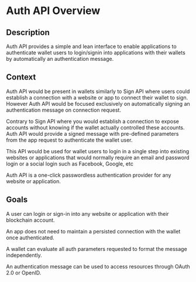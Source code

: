 # Auth API Overview

## Description

Auth API provides a simple and lean interface to enable applications to authenticate wallet users to login/signin into applications with their wallets by automatically an authentication message.

## Context

Auth API would be present in wallets similarly to Sign API where users could establish a connection with a website or app to connect their wallet to sign. However Auth API would be focused exclusively on automatically signing an authentication message on connection request.

Contrary to Sign API where you would establish a connection to expose accounts without knowing if the wallet actually controlled these accounts. Auth API would provide a signed message with pre-defined parameters from the app request to authenticate the wallet user.

This API would be used for wallet users to login in a single step into existing websites or applications that would normally require an email and password login or a social login such as Facebook, Google, etc

Auth API is a one-click passwordless authentication provider for any website or application.

## Goals

A user can login or sign-in into any website or application with their blockchain account.

An app does not need to maintain a persisted connection with the wallet once authenticated.

A wallet can evaluate all auth parameters requested to format the message independently.

An authentication message can be used to access resources through OAuth 2.0 or OpenID.
